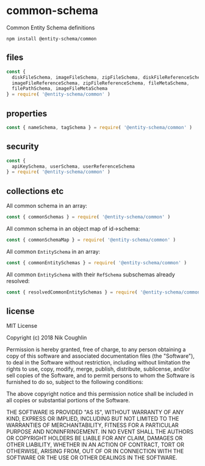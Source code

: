 # common-schema

Common Entity Schema definitions

`npm install @entity-schema/common`

## files

```javascript
const {
  diskFileSchema, imageFileSchema, zipFileSchema, diskFileReferenceSchema,
  imageFileReferenceSchema, zipFileReferenceSchema, fileMetaSchema,
  filePathSchema, imageFileMetaSchema
} = require( '@entity-schema/common' )
```

## properties

```javascript
const { nameSchema, tagSchema } = require( '@entity-schema/common' )
```

## security

```javascript
const {
  apiKeySchema, userSchema, userReferenceSchema
} = require( '@entity-schema/common' )
```

## collections etc

All common schema in an array:

```javascript
const { commonSchemas } = require( '@entity-schema/common' )
```

All common schema in an object map of id->schema:

```javascript
const { commonSchemaMap } = require( '@entity-schema/common' )
```

All common `EntitySchema` in an array:

```javascript
const { commonEntitySchemas } = require( '@entity-schema/common' )
```

All common `EntitySchema` with their `RefSchema` subschemas already resolved:

```javascript
const { resolvedCommonEntitySchemas } = require( '@entity-schema/common' )
```

## license

MIT License

Copyright (c) 2018 Nik Coughlin

Permission is hereby granted, free of charge, to any person obtaining a copy
of this software and associated documentation files (the "Software"), to deal
in the Software without restriction, including without limitation the rights
to use, copy, modify, merge, publish, distribute, sublicense, and/or sell
copies of the Software, and to permit persons to whom the Software is
furnished to do so, subject to the following conditions:

The above copyright notice and this permission notice shall be included in all
copies or substantial portions of the Software.

THE SOFTWARE IS PROVIDED "AS IS", WITHOUT WARRANTY OF ANY KIND, EXPRESS OR
IMPLIED, INCLUDING BUT NOT LIMITED TO THE WARRANTIES OF MERCHANTABILITY,
FITNESS FOR A PARTICULAR PURPOSE AND NONINFRINGEMENT. IN NO EVENT SHALL THE
AUTHORS OR COPYRIGHT HOLDERS BE LIABLE FOR ANY CLAIM, DAMAGES OR OTHER
LIABILITY, WHETHER IN AN ACTION OF CONTRACT, TORT OR OTHERWISE, ARISING FROM,
OUT OF OR IN CONNECTION WITH THE SOFTWARE OR THE USE OR OTHER DEALINGS IN THE
SOFTWARE.